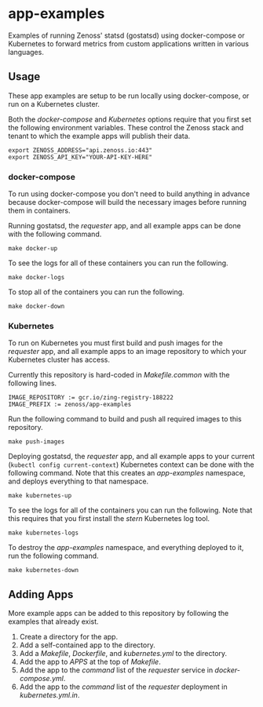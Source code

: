 # app-examples

Examples of running Zenoss' statsd (gostatsd) using docker-compose or
Kubernetes to forward metrics from custom applications written in various
languages.

## Usage

These app examples are setup to be run locally using docker-compose, or run on
a Kubernetes cluster.

Both the _docker-compose_ and _Kubernetes_ options require that you first set
the following environment variables. These control the Zenoss stack and tenant
to which the example apps will publish their data.

    export ZENOSS_ADDRESS="api.zenoss.io:443"
    export ZENOSS_API_KEY="YOUR-API-KEY-HERE"

### docker-compose

To run using docker-compose you don't need to build anything in advance
because docker-compose will build the necessary images before running them in
containers.

Running gostatsd, the _requester_ app, and all example apps can be done with
the following command.

    make docker-up

To see the logs for all of these containers you can run the following.

    make docker-logs

To stop all of the containers you can run the following.

    make docker-down

### Kubernetes

To run on Kubernetes you must first build and push images for the _requester_
app, and all example apps to an image repository to which your Kubernetes
cluster has access.

Currently this repository is hard-coded in _Makefile.common_ with the
following lines.

    IMAGE_REPOSITORY := gcr.io/zing-registry-188222
    IMAGE_PREFIX := zenoss/app-examples

Run the following command to build and push all required images to this
repository.

    make push-images

Deploying gostatsd, the _requester_ app, and all example apps to your current
(`kubectl config current-context`) Kubernetes context can be done with the
following command. Note that this creates an _app-examples_ namespace, and
deploys everything to that namespace.

    make kubernetes-up

To see the logs for all of the containers you can run the following. Note that
this requires that you first install the _stern_ Kubernetes log tool.

    make kubernetes-logs

To destroy the _app-examples_ namespace, and everything deployed to it, run
the following command.

    make kubernetes-down

## Adding Apps

More example apps can be added to this repository by following the examples
that already exist.

1. Create a directory for the app.
2. Add a self-contained app to the directory.
3. Add a _Makefile_, _Dockerfile_, and _kubernetes.yml_ to the directory.
4. Add the app to _APPS_ at the top of _Makefile_.
5. Add the app to the _command_ list of the _requester_ service in _docker-compose.yml_.
6. Add the app to the _command_ list of the _requester_ deployment in _kubernetes.yml.in_.
